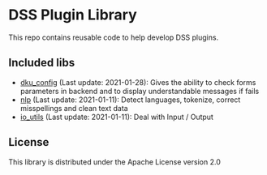 # DSS Plugin Library

This repo contains reusable code to help develop DSS plugins.

## Included libs

- [dku_config](https://github.com/dataiku/dss-plugin-dkulib/tree/main/dkulib/dku_config) (Last update: 2021-01-28): Gives the ability to check forms parameters in backend and to display understandable messages if fails
- [nlp](https://github.com/dataiku/dss-plugin-dkulib/tree/main/dkulib/nlp) (Last update: 2021-01-11): Detect languages, tokenize, correct misspellings and clean text data
- [io_utils](https://github.com/dataiku/dss-plugin-dkulib/tree/main/dkulib/io_utils) (Last update: 2021-01-11): Deal with Input / Output

## License

This library is distributed under the Apache License version 2.0